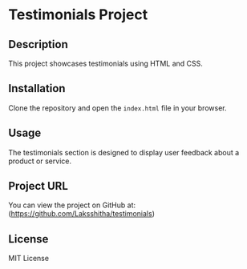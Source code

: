 # Testimonials Project

## Description
This project showcases testimonials using HTML and CSS.

## Installation
Clone the repository and open the `index.html` file in your browser.

## Usage
The testimonials section is designed to display user feedback about a product or service.

## Project URL
You can view the project on GitHub at:(https://github.com/Laksshitha/testimonials)

## License
MIT License
